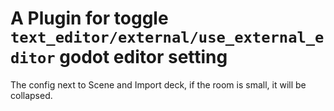 # A Plugin for toggle `text_editor/external/use_external_editor` godot editor setting
The config next to Scene and Import deck, if the room is small, it will be collapsed.
